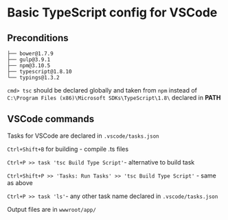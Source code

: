 # Basic TypeScript config for VSCode

## Preconditions

```
├── bower@1.7.9
├── gulp@3.9.1
├── npm@3.10.5
├── typescript@1.8.10
└── typings@1.3.2
```

`cmd> tsc` should be declared globally and taken from `npm`  instead of  `C:\Program Files (x86)\Microsoft SDKs\TypeScript\1.8\` declared in **PATH**

## VSCode commands

Tasks for VSCode are declared in `.vscode/tasks.json`

`Ctrl+Shift+B` for building - compile .ts files

`Ctrl+P >> task 'tsc Build Type Script'`- alternative to build task

`Ctrl+Shift+P >> 'Tasks: Run Tasks' >> 'tsc Build Type Script'` - same as above

`Ctrl+P >> task 'ls'`- any other task name declared in `.vscode/tasks.json`

Output files are in `wwwroot/app/`